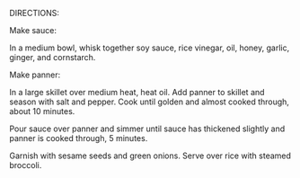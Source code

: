 DIRECTIONS:

Make sauce:

In a medium bowl, whisk together soy sauce, rice vinegar, oil, honey, garlic, ginger, and cornstarch.

Make panner:

In a large skillet over medium heat, heat oil. Add panner to skillet and season with salt and pepper. Cook until golden and almost cooked through, about 10 minutes.

Pour sauce over panner and simmer until sauce has thickened slightly and panner is cooked through, 5 minutes.

Garnish with sesame seeds and green onions. Serve over rice with steamed broccoli.